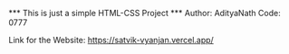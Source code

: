 *** This is just a simple HTML-CSS Project ***
Author: AdityaNath
Code: 0777

Link for the Website:  https://satvik-vyanjan.vercel.app/